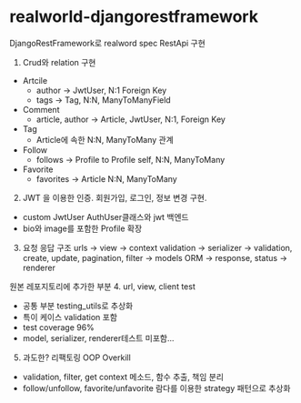 # realworld-djangorestframework

DjangoRestFramework로 realword spec RestApi 구현
1. Crud와 relation 구현
  - Artcile
    - author -> JwtUser, N:1 Foreign Key
    - tags -> Tag, N:N, ManyToManyField
  - Comment
    - article, author -> Article, JwtUser, N:1, Foreign Key
  - Tag
    - Article에 속한 N:N, ManyToMany 관계
  - Follow
    - follows -> Profile to Profile self, N:N, ManyToMany
  - Favorite 
    - favorites -> Article N:N, ManyToMany

2. JWT 을 이용한 인증. 회원가입, 로그인, 정보 변경 구현.
  - custom JwtUser AuthUser클래스와 jwt 백엔드
  - bio와 image를 포함한 Profile 확장

3. 요청 응답 구조
urls
-> view -> context validation
  -> serializer -> validation, create, update, pagination, filter
    -> models ORM
  -> response, status
  -> renderer
  
원본 레포지토리에 추가한 부분
4. url, view, client test
- 공통 부분 testing_utils로 추상화
- 특이 케이스 validation 포함
- test coverage 96%
- model, serializer, renderer테스트 미포함...

5. 과도한? 리팩토링 OOP Overkill
- validation, filter, get context 메소드, 함수 추출, 책임 분리
- follow/unfollow, favorite/unfavorite 람다를 이용한 strategy 패턴으로 추상화
